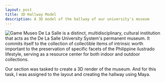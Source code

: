 ```yaml
---
layout: post
title: 3D Hallway Model
description: A 3D model of the hallway of our university's museum
---
```

![Game](/assets/images/hallway.png)
Museo De La Salle is a distinct, multidisciplinary, cultural institution that acts as the De La Salle University System's permanent museum. It commits itself to the collection of collectible items of intrinsic worth important to the preservation of specific facets of the Philippine ilustrado lifestyle, serving as a resource center for both indoor and outdoor collections.

Our section was tasked to create a 3D render of the museum. And for this task, I was assigned to the layout and creating the hallway using Maya.